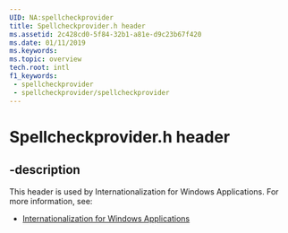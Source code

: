 ```yaml
---
UID: NA:spellcheckprovider
title: Spellcheckprovider.h header
ms.assetid: 2c428cd0-5f84-32b1-a81e-d9c23b67f420
ms.date: 01/11/2019
ms.keywords: 
ms.topic: overview
tech.root: intl
f1_keywords:
 - spellcheckprovider
 - spellcheckprovider/spellcheckprovider
---
```


# Spellcheckprovider.h header


## -description

This header is used by Internationalization for Windows Applications. For more information, see:

- [Internationalization for Windows Applications](../_intl/index.md)

